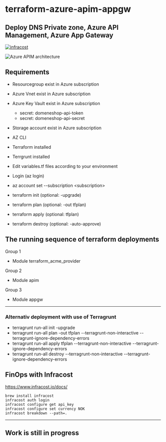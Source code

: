 # terraform-azure-apim-appgw
## Deploy DNS Private zone, Azure API Management, Azure App Gateway
[![infracost](https://img.shields.io/endpoint?url=https://dashboard.api.infracost.io/shields/json/9775c3c0-30e0-4a7b-872e-34be9cce38f2/repos/1a8537db-dda5-4531-bda2-f0a757744edf/branch/f62d9988-dd0e-4410-b167-eb91ce32f50b)](https://dashboard.infracost.io/org/rokris/repos/1a8537db-dda5-4531-bda2-f0a757744edf?tab=settings)

![Azure APIM architecture](https://github.com/rokris/terraform-azure-apim-appgw/assets/18302354/145eaec1-94b1-4c38-a2c3-89b606364b4f)

## Requirements
- Resourcegroup exist in Azure subscription
- Azure Vnet exist in Azure subscription
- Azure Key Vault exist in Azure subscription
    - secret: domeneshop-api-token
    - secret: domeneshop-api-secret
- Storage account exist in Azure subscription
- AZ CLI
- Terraform installed
- Terrgrunt installed

- Edit variables.tf files according to your environment
- Login (az login)
- az account set --subscription \<subscription>
- terraform init (optional: -upgrade)
- terraform plan (optional: -out tfplan)
- terraform apply (optional: tfplan)
- terraform destroy (optional: -auto-approve)

The running sequence of terraform deployments
---
Group 1
- Module terraform_acme_provider

Group 2
- Module apim

Group 3
- Module appgw
---
### Alternativ deployment with use of Terragrunt
- terragrunt run-all init -upgrade
- terragrunt run-all plan -out tfplan --terragrunt-non-interactive --terragrunt-ignore-dependency-errors
- terragrunt run-all apply tfplan --terragrunt-non-interactive --terragrunt-ignore-dependency-errors
- terragrunt run-all destroy --terragrunt-non-interactive --terragrunt-ignore-dependency-errors

## FinOps with Infracost
https://www.infracost.io/docs/

```shell
brew install infracost
infracost auth login
infracost configure get api_key
infracost configure set currency NOK
infracost breakdown --path=. 
```

---

## Work is still in progress
